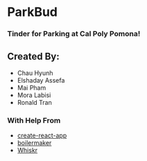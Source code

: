 # ParkBud

### Tinder for Parking at Cal Poly Pomona!

## Created By:
* Chau Hyunh
* Elshaday Assefa
* Mai Pham
* Mora Labisi
* Ronald Tran

### With Help From
* [create-react-app](https://github.com/facebook/create-react-app)
* [boilermaker](https://github.com/FullstackAcademy/boilermaker)
* [Whiskr](https://github.com/Whiskr/whiskr)